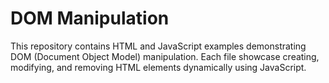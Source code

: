 # DOM Manipulation

This repository contains HTML and JavaScript examples demonstrating DOM (Document Object Model) manipulation. Each file showcase creating, modifying, and removing HTML elements dynamically using JavaScript.
